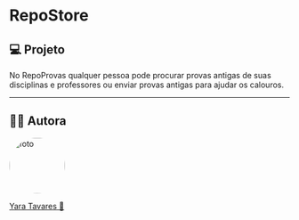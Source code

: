 # RepoStore

## 💻 Projeto

No RepoProvas qualquer pessoa pode procurar provas antigas de suas disciplinas e professores ou enviar provas antigas para ajudar os calouros.

---

## 🧜‍♀️ Autora

<a href="https://www.linkedin.com/in/yaracristinatavares/" >
 <img style="clip-path: circle()" src="https://avatars.githubusercontent.com/u/91642311?v=4" width="100px;" alt="foto"/>
 <p>Yara Tavares 🚀</p>
</a>
